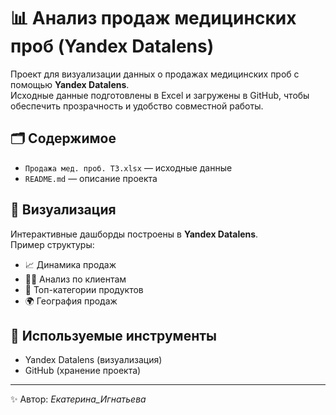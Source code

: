 # 📊 Анализ продаж медицинских проб (Yandex Datalens)

Проект для визуализации данных о продажах медицинских проб с помощью **Yandex Datalens**.  
Исходные данные подготовлены в Excel и загружены в GitHub, чтобы обеспечить прозрачность и удобство совместной работы.

## 🗂 Содержимое
- `Продажа мед. проб. ТЗ.xlsx` — исходные данные  
- `README.md` — описание проекта  

## 🚀 Визуализация
Интерактивные дашборды построены в **Yandex Datalens**.  
Пример структуры:
- 📈 Динамика продаж
- 👩‍⚕️ Анализ по клиентам
- 💊 Топ-категории продуктов
- 🌍 География продаж

## 🔧 Используемые инструменты
- Yandex Datalens (визуализация)
- GitHub (хранение проекта)
---
✨ Автор: _Екатерина_Игнатьева_
